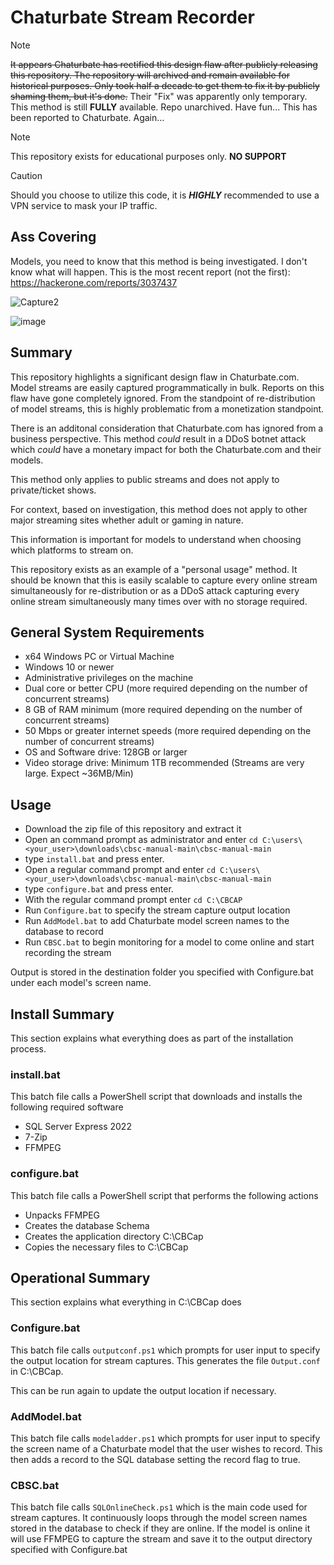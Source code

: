 # Chaturbate Stream Recorder
> [!NOTE]
> ~~It appears Chaturbate has rectified this design flaw after publicly releasing this repository. The repository will archived and remain available for historical purposes. Only took half a decade to get them to fix it by publicly shaming them, but it's done.~~
> Their "Fix" was apparently only temporary. This method is still **FULLY** available. Repo unarchived. Have fun... This has been reported to Chaturbate. Again...

> [!NOTE]
> This repository exists for educational purposes only. **NO SUPPORT**

> [!CAUTION]
> Should you choose to utilize this code, it is _**HIGHLY**_ recommended to use a VPN service to mask your IP traffic.

## Ass Covering
Models, you need to know that this method is being investigated. I don't know what will happen. This is the most recent report (not the first):
https://hackerone.com/reports/3037437

![Capture2](https://github.com/user-attachments/assets/cc77be91-62bc-46ca-a245-8628b6969ddf)

![image](https://github.com/user-attachments/assets/8b9887b3-c68b-4de1-8403-5980a331ec1c)

## Summary
This repository highlights a significant design flaw in Chaturbate.com. Model streams are easily captured programmatically in bulk. Reports on this flaw have gone completely ignored. From the standpoint of re-distribution of model streams, this is highly problematic from a monetization standpoint.

There is an additonal consideration that Chaturbate.com has ignored from a business perspective. This method _could_ result in a DDoS botnet attack which _could_ have a monetary impact for both the Chaturbate.com and their models.

This method only applies to public streams and does not apply to private/ticket shows.

For context, based on investigation, this method does not apply to other major streaming sites whether adult or gaming in nature.

This information is important for models to understand when choosing which platforms to stream on.

This repository exists as an example of a "personal usage" method. It should be known that this is easily scalable to capture every online stream simultaneously for re-distribution or as a DDoS attack capturing every online stream simultaneously many times over with no storage required.

## General System Requirements
* x64 Windows PC or Virtual Machine
* Windows 10 or newer
* Administrative privileges on the machine
* Dual core or better CPU (more required depending on the number of concurrent streams)
* 8 GB of RAM minimum (more required depending on the number of concurrent streams)
* 50 Mbps or greater internet speeds (more required depending on the number of concurrent streams)
* OS and Software drive: 128GB or larger
* Video storage drive: Minimum 1TB recommended (Streams are very large. Expect ~36MB/Min)

## Usage
* Download the zip file of this repository and extract it
* Open an command prompt as administrator and enter ```cd C:\users\<your_user>\downloads\cbsc-manual-main\cbsc-manual-main```
* type `install.bat` and press enter.
* Open a regular command prompt and enter ```cd C:\users\<your_user>\downloads\cbsc-manual-main\cbsc-manual-main```
* type `configure.bat` and press enter.
* With the regular command prompt enter ```cd C:\CBCAP```
* Run ```Configure.bat``` to specify the stream capture output location
* Run ```AddModel.bat``` to add Chaturbate model screen names to the database to record
* Run ```CBSC.bat``` to begin monitoring for a model to come online and start recording the stream

Output is stored in the destination folder you specified with Configure.bat under each model's screen name.

## Install Summary
This section explains what everything does as part of the installation process.

### install.bat
This batch file calls a PowerShell script that downloads and installs the following required software
* SQL Server Express 2022
* 7-Zip
* FFMPEG

### configure.bat
This batch file calls a PowerShell script that performs the following actions
* Unpacks FFMPEG
* Creates the database Schema
* Creates the application directory C:\CBCap
* Copies the necessary files to C:\CBCap

## Operational Summary
This section explains what everything in C:\CBCap does

### Configure.bat
This batch file calls `outputconf.ps1` which prompts for user input to specify the output location for stream captures. This generates the file `Output.conf` in C:\CBCap.

This can be run again to update the output location if necessary.

### AddModel.bat
This batch file calls `modeladder.ps1` which prompts for user input to specify the screen name of a Chaturbate model that the user wishes to record. This then adds a record to the SQL database setting the record flag to true.

### CBSC.bat
This batch file calls `SQLOnlineCheck.ps1` which is the main code used for stream captures. It continuously loops through the model screen names stored in the database to check if they are online. If the model is online it will use FFMPEG to capture the stream and save it to the output directory specified with Configure.bat

